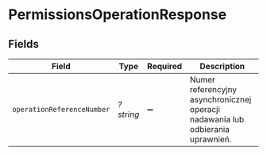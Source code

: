 # PermissionsOperationResponse


## Fields

| Field                                                                           | Type                                                                            | Required                                                                        | Description                                                                     |
| ------------------------------------------------------------------------------- | ------------------------------------------------------------------------------- | ------------------------------------------------------------------------------- | ------------------------------------------------------------------------------- |
| `operationReferenceNumber`                                                      | *?string*                                                                       | :heavy_minus_sign:                                                              | Numer referencyjny asynchronicznej operacji nadawania lub odbierania uprawnień. |